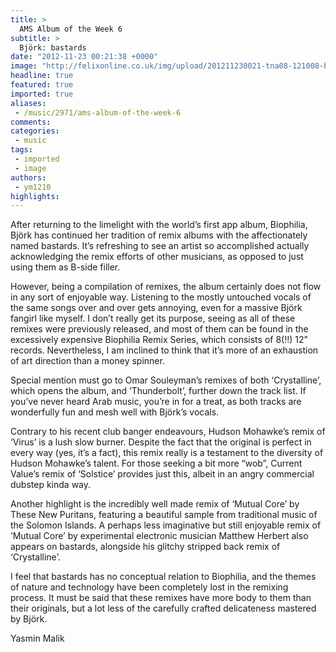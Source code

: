 ```yaml
---
title: >
  AMS Album of the Week 6
subtitle: >
  Björk: bastards
date: "2012-11-23 00:21:38 +0000"
image: "http://felixonline.co.uk/img/upload/201211230021-tna08-121008-bjork-bastards.jpg"
headline: true
featured: true
imported: true
aliases:
 - /music/2971/ams-album-of-the-week-6
comments:
categories:
 - music
tags:
 - imported
 - image
authors:
 - ym1210
highlights:
---
```


After returning to the limelight with the world’s first app album, Biophilia, Björk has continued her tradition of remix albums with the affectionately named bastards. It’s refreshing to see an artist so accomplished actually acknowledging the remix efforts of other musicians, as opposed to just using them as B-side filler.

However, being a compilation of remixes, the album certainly does not flow in any sort of enjoyable way. Listening to the mostly untouched vocals of the same songs over and over gets annoying, even for a massive Björk fangirl like myself. I don’t really get its purpose, seeing as all of these remixes were previously released, and most of them can be found in the excessively expensive Biophilia Remix Series, which consists of 8(!!) 12” records. Nevertheless, I am inclined to think that it’s more of an exhaustion of art direction than a money spinner.

Special mention must go to Omar Souleyman’s remixes of both ‘Crystalline’, which opens the album, and ‘Thunderbolt’, further down the track list. If you’ve never heard Arab music, you’re in for a treat, as both tracks are wonderfully fun and mesh well with Björk’s vocals.

Contrary to his recent club banger endeavours, Hudson Mohawke’s remix of ‘Virus’ is a lush slow burner. Despite the fact that the original is perfect in every way (yes, it’s a fact), this remix really is a testament to the diversity of Hudson Mohawke’s talent. For those seeking a bit more “wob”, Current Value’s remix of ‘Solstice’ provides just this, albeit in an angry commercial dubstep kinda way.

Another highlight is the incredibly well made remix of ‘Mutual Core’ by These New Puritans, featuring a beautiful sample from traditional music of the Solomon Islands. A perhaps less imaginative but still enjoyable remix of ‘Mutual Core’ by experimental electronic musician Matthew Herbert also appears on bastards, alongside his glitchy stripped back remix of ‘Crystalline’.

I feel that bastards has no conceptual relation to Biophilia, and the themes of nature and technology have been completely lost in the remixing process. It must be said that these remixes have more body to them than their originals, but a lot less of the carefully crafted delicateness mastered by Björk.

Yasmin Malik
